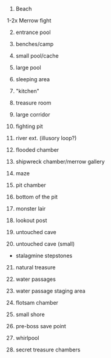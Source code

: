 

1. Beach


1-2x Merrow fight

2. entrance pool

3. benches/camp

4. small pool/cache

5. large pool

6. sleeping area

7. "kitchen"

8. treasure room

9. large corridor

10. fighting pit

11. river ext.
(illusory loop?)

12. flooded chamber

13. shipwreck chamber/merrow gallery

14. maze

15. pit chamber

16. bottom of the pit

17. monster lair

18. lookout post

19. untouched cave

20. untouched cave (small)
* stalagmine stepstones

21. natural treasure

22. water passages

23. water passage staging area

24. flotsam chamber

25. small shore

26. pre-boss save point

27. whirlpool

28. secret treasure chambers

